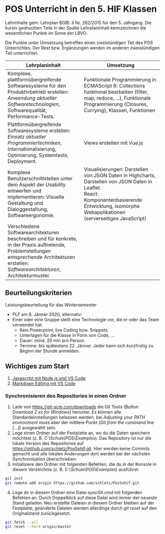 # POS Unterricht in den 5. HIF Klassen

Lehrinhalte gem. Lehrplan BGBl. II Nr. 262/2015 für den 5. Jahrgang. Die kursiv gedruckten Teile in der 
Spalte Lehrplaninhalt kennzeichnen die wesentlichen Punkte im Sinne der LBVO.

Die Punkte unter Umsetzung betreffen einen zweistündigen Teil des POS Unterrichtes. Der Rest bzw. Ergänzungen 
werden im anderen zweistündigen Teil unterrichtet.

| Lehrplaninhalt                                                                                                                                                                                	| Umsetzung                                                                                                                                                                     	| 
| ----------------------------------------------------------------------------------------------------------------------------------------------------------------------------------------------	| ------------------------------------------------------------------------------------------------------------------------------------------------------------------------------	| 
| Komplexe, plattformübergreifende Softwaresysteme für den Produktivbetrieb erstellen: *Anwendung aktueller Softwaretechnologien*, Softwarequalität, Performance-Tests.                           	| Funktionale Programmierung in ECMAScript 6: Collections funktional bearbeiten (filter, map, reduce, ...), Funktionale Programmierung (Closures, Currying), Klassen, Funktionen	| 
| Plattformübergreifende Softwaresysteme erstellen: *Einsatz aktueller Programmiertechniken*, Internationalisierung, Optimierung, Systemtests, Deployment.                                        	| Views erstellen mit Vue.js                                                                                                                         	| 
| Komplexe Benutzerschnittstellen unter dem Aspekt der Usability entwerfen und implementieren: Visuelle Gestaltung und Dialoggestaltung, Softwareergonomie.                                     	| Visualisierungen: Darstellen von JSON Daten in Highcharts, Darstellen von JSON Daten in Leaflet.<br>React: Komponentenbasierende Entwicklung, isomorphe Webapplikationen (serverseitiges JavaScript)       	| 
| Verschiedene Softwarearchitekturen beschreiben und für konkrete, in der Praxis auftretende, Problemstellungen entsprechende Architekturen erstellen: *Softwarearchitekturen*, Architekturmuster.	|                                                                                                                                                                               	| 

## Beurteilungskriterien
Leistungsbeurteilung für das Wintersemester
- PLF am 8. Jänner 2020, alternativ:
- Einer oder eine Gruppe stellt eine Technologie vor,
  die er oder das Team verwendet hat.
  - Kein Powerpoint, live Coding bzw. Snippets.
  - Unterlagen für die Klasse in Form von Code, ...
  - Dauer: mind. 20 min pro Person.
  - Termine: bis spätestens 22. Jänner. Jeder kann sich
    kurzfristig zu Beginn der Stunde anmelden.
  
  

## Wichtiges zum Start
1. [Javascript mit Node.js und VS Code](01_ECMAScript6/README.md)
1. [Markdown Editing mit VS Code](https://github.com/schletz/Pos3xhif/blob/master/markdown.md)

### Synchronisieren des Repositories in einen Ordner
1. Lade von https://git-scm.com/downloads die Git Tools (Button *Download 2.xx for Windows*)
    herunter. Es können alle Standardeinstellungen belassen werden, bei *Adjusting your PATH environment*
    muss aber der mittlere Punkt (*Git from the command line [...]*) ausgewählt sein.
2. Lege einen Ordner auf der Festplatte an, wo du die Daten speichern möchtest 
    (z. B. *C:\Schule\POS\Examples*). Das
    Repository ist nur die lokale Version des Repositories auf https://github.com/schletz/Pos5xhif.git.
    Hier werden keine Commits gemacht und alle lokalen Änderungen dort werden bei der 
    nächsten Synchronisation überschrieben.
3. Initialisiere den Ordner mit folgenden Befehlen, die du in der Konsole in diesem Verzeichnis
    (z. B. *C:\Schule\POS\Examples*) ausführst:
```bash {.line-numbers}
git init
git remote add origin https://github.com/schletz/Pos5xhif.git
```

4. Lege dir in diesem Ordner eine Datei *syncGit.cmd* mit folgenden Befehlen an. 
    Durch Doppelklick auf diese Datei wird immer der neueste Stand geladen. Neu erstellte Dateien
    in diesem Ordner bleiben auf der Festplatte, geänderte Dateien werden allerdings durch 
    *git reset* auf den Originalstand zurückgesetzt.
```bash {.line-numbers}
git fetch --all
git reset --hard origin/master
```



